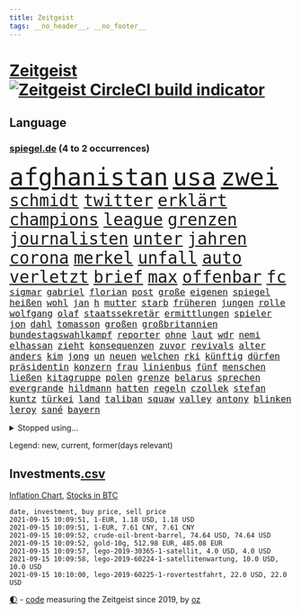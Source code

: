 ```yaml
---
title: Zeitgeist
tags: __no_header__, __no_footer__
---
```


# [Zeitgeist](https://oliz.io/zeitgeist/) [![Zeitgeist CircleCI build indicator](https://circleci.com/gh/ooz/zeitgeist.svg?style=shield)](https://circleci.com/gh/ooz/zeitgeist)

## Language

<h3><a href="https://www.spiegel.de" target="_blank">spiegel.de</a> (4 to 2 occurrences)</h3>
<p style="font-family:monospace">
<span style="font-size:32pt"><a href="news_links.html#afghanistan" class="current">afghanistan</a></span>
<span style="font-size:32pt"><a href="news_links.html#usa" class="current">usa</a></span>
<span style="font-size:32pt"><a href="news_links.html#zwei" class="current">zwei</a></span>
<br>
<span style="font-size:22pt"><a href="news_links.html#schmidt" class="current">schmidt</a></span>
<span style="font-size:22pt"><a href="news_links.html#twitter" class="current">twitter</a></span>
<span style="font-size:22pt"><a href="news_links.html#erklärt" class="current">erklärt</a></span>
<span style="font-size:22pt"><a href="news_links.html#champions" class="current">champions</a></span>
<span style="font-size:22pt"><a href="news_links.html#league" class="current">league</a></span>
<span style="font-size:22pt"><a href="news_links.html#grenzen" class="current">grenzen</a></span>
<span style="font-size:22pt"><a href="news_links.html#journalisten" class="current">journalisten</a></span>
<span style="font-size:22pt"><a href="news_links.html#unter" class="current">unter</a></span>
<span style="font-size:22pt"><a href="news_links.html#jahren" class="current">jahren</a></span>
<span style="font-size:22pt"><a href="news_links.html#corona" class="current">corona</a></span>
<span style="font-size:22pt"><a href="news_links.html#merkel" class="current">merkel</a></span>
<span style="font-size:22pt"><a href="news_links.html#unfall" class="current">unfall</a></span>
<span style="font-size:22pt"><a href="news_links.html#auto" class="current">auto</a></span>
<span style="font-size:22pt"><a href="news_links.html#verletzt" class="current">verletzt</a></span>
<span style="font-size:22pt"><a href="news_links.html#brief" class="current">brief</a></span>
<span style="font-size:22pt"><a href="news_links.html#max" class="current">max</a></span>
<span style="font-size:22pt"><a href="news_links.html#offenbar" class="current">offenbar</a></span>
<span style="font-size:22pt"><a href="news_links.html#fc" class="current">fc</a></span>
<br>
<span style="font-size:12pt"><a href="news_links.html#sigmar" class="current">sigmar</a></span>
<span style="font-size:12pt"><a href="news_links.html#gabriel" class="current">gabriel</a></span>
<span style="font-size:12pt"><a href="news_links.html#florian" class="current">florian</a></span>
<span style="font-size:12pt"><a href="news_links.html#post" class="current">post</a></span>
<span style="font-size:12pt"><a href="news_links.html#große" class="current">große</a></span>
<span style="font-size:12pt"><a href="news_links.html#eigenen" class="current">eigenen</a></span>
<span style="font-size:12pt"><a href="news_links.html#spiegel" class="current">spiegel</a></span>
<span style="font-size:12pt"><a href="news_links.html#heißen" class="current">heißen</a></span>
<span style="font-size:12pt"><a href="news_links.html#wohl" class="current">wohl</a></span>
<span style="font-size:12pt"><a href="news_links.html#jan" class="current">jan</a></span>
<span style="font-size:12pt"><a href="news_links.html#h" class="current">h</a></span>
<span style="font-size:12pt"><a href="news_links.html#mutter" class="current">mutter</a></span>
<span style="font-size:12pt"><a href="news_links.html#starb" class="current">starb</a></span>
<span style="font-size:12pt"><a href="news_links.html#früheren" class="current">früheren</a></span>
<span style="font-size:12pt"><a href="news_links.html#jungen" class="current">jungen</a></span>
<span style="font-size:12pt"><a href="news_links.html#rolle" class="current">rolle</a></span>
<span style="font-size:12pt"><a href="news_links.html#wolfgang" class="current">wolfgang</a></span>
<span style="font-size:12pt"><a href="news_links.html#olaf" class="current">olaf</a></span>
<span style="font-size:12pt"><a href="news_links.html#staatssekretär" class="new">staatssekretär</a></span>
<span style="font-size:12pt"><a href="news_links.html#ermittlungen" class="current">ermittlungen</a></span>
<span style="font-size:12pt"><a href="news_links.html#spieler" class="current">spieler</a></span>
<span style="font-size:12pt"><a href="news_links.html#jon" class="current">jon</a></span>
<span style="font-size:12pt"><a href="news_links.html#dahl" class="new">dahl</a></span>
<span style="font-size:12pt"><a href="news_links.html#tomasson" class="new">tomasson</a></span>
<span style="font-size:12pt"><a href="news_links.html#großen" class="current">großen</a></span>
<span style="font-size:12pt"><a href="news_links.html#großbritannien" class="current">großbritannien</a></span>
<span style="font-size:12pt"><a href="news_links.html#bundestagswahlkampf" class="current">bundestagswahlkampf</a></span>
<span style="font-size:12pt"><a href="news_links.html#reporter" class="current">reporter</a></span>
<span style="font-size:12pt"><a href="news_links.html#ohne" class="current">ohne</a></span>
<span style="font-size:12pt"><a href="news_links.html#laut" class="current">laut</a></span>
<span style="font-size:12pt"><a href="news_links.html#wdr" class="current">wdr</a></span>
<span style="font-size:12pt"><a href="news_links.html#nemi" class="new">nemi</a></span>
<span style="font-size:12pt"><a href="news_links.html#elhassan" class="new">elhassan</a></span>
<span style="font-size:12pt"><a href="news_links.html#zieht" class="current">zieht</a></span>
<span style="font-size:12pt"><a href="news_links.html#konsequenzen" class="current">konsequenzen</a></span>
<span style="font-size:12pt"><a href="news_links.html#zuvor" class="current">zuvor</a></span>
<span style="font-size:12pt"><a href="news_links.html#revivals" class="new">revivals</a></span>
<span style="font-size:12pt"><a href="news_links.html#alter" class="current">alter</a></span>
<span style="font-size:12pt"><a href="news_links.html#anders" class="current">anders</a></span>
<span style="font-size:12pt"><a href="news_links.html#kim" class="current">kim</a></span>
<span style="font-size:12pt"><a href="news_links.html#jong" class="current">jong</a></span>
<span style="font-size:12pt"><a href="news_links.html#un" class="current">un</a></span>
<span style="font-size:12pt"><a href="news_links.html#neuen" class="current">neuen</a></span>
<span style="font-size:12pt"><a href="news_links.html#welchen" class="current">welchen</a></span>
<span style="font-size:12pt"><a href="news_links.html#rki" class="current">rki</a></span>
<span style="font-size:12pt"><a href="news_links.html#künftig" class="current">künftig</a></span>
<span style="font-size:12pt"><a href="news_links.html#dürfen" class="current">dürfen</a></span>
<span style="font-size:12pt"><a href="news_links.html#präsidentin" class="current">präsidentin</a></span>
<span style="font-size:12pt"><a href="news_links.html#konzern" class="current">konzern</a></span>
<span style="font-size:12pt"><a href="news_links.html#frau" class="current">frau</a></span>
<span style="font-size:12pt"><a href="news_links.html#linienbus" class="new">linienbus</a></span>
<span style="font-size:12pt"><a href="news_links.html#fünf" class="current">fünf</a></span>
<span style="font-size:12pt"><a href="news_links.html#menschen" class="current">menschen</a></span>
<span style="font-size:12pt"><a href="news_links.html#ließen" class="current">ließen</a></span>
<span style="font-size:12pt"><a href="news_links.html#kitagruppe" class="new">kitagruppe</a></span>
<span style="font-size:12pt"><a href="news_links.html#polen" class="current">polen</a></span>
<span style="font-size:12pt"><a href="news_links.html#grenze" class="current">grenze</a></span>
<span style="font-size:12pt"><a href="news_links.html#belarus" class="current">belarus</a></span>
<span style="font-size:12pt"><a href="news_links.html#sprechen" class="current">sprechen</a></span>
<span style="font-size:12pt"><a href="news_links.html#evergrande" class="new">evergrande</a></span>
<span style="font-size:12pt"><a href="news_links.html#hildmann" class="current">hildmann</a></span>
<span style="font-size:12pt"><a href="news_links.html#hatten" class="current">hatten</a></span>
<span style="font-size:12pt"><a href="news_links.html#regeln" class="current">regeln</a></span>
<span style="font-size:12pt"><a href="news_links.html#czollek" class="new">czollek</a></span>
<span style="font-size:12pt"><a href="news_links.html#stefan" class="current">stefan</a></span>
<span style="font-size:12pt"><a href="news_links.html#kuntz" class="current">kuntz</a></span>
<span style="font-size:12pt"><a href="news_links.html#türkei" class="current">türkei</a></span>
<span style="font-size:12pt"><a href="news_links.html#land" class="current">land</a></span>
<span style="font-size:12pt"><a href="news_links.html#taliban" class="current">taliban</a></span>
<span style="font-size:12pt"><a href="news_links.html#squaw" class="new">squaw</a></span>
<span style="font-size:12pt"><a href="news_links.html#valley" class="current">valley</a></span>
<span style="font-size:12pt"><a href="news_links.html#antony" class="current">antony</a></span>
<span style="font-size:12pt"><a href="news_links.html#blinken" class="current">blinken</a></span>
<span style="font-size:12pt"><a href="news_links.html#leroy" class="current">leroy</a></span>
<span style="font-size:12pt"><a href="news_links.html#sané" class="current">sané</a></span>
<span style="font-size:12pt"><a href="news_links.html#bayern" class="current">bayern</a></span>
</p>
<details>
<summary>Stopped using...</summary>
<p class="former" style="font-size:12pt">
tobt(328) coronafällen(327) ecuador(327) schwedische(327) tatverdächtige(327) ebenfalls(326) gewaltig(326) nachfolgerin(326) netzwerken(326) versprach(326) übergriffe(326) coronatest(325) gestohlen(325) herkunft(325) johnson(325) streicht(325) verstöße(325) aktien(324) bedeuten(324) besetzung(324) gemeinden(324) legte(324) republikanische(324) treibt(324) 16jährige(323) a2(323) argumente(323) aufgefallen(323) berufung(323) bundestags(323) chinesischer(323) coronaimpfstoffe(323) gehalt(323) gerhard(323) gesunken(323) influencer(323) linie(323) locken(323) mächtige(323) niveau(323) verlängern(323) villa(323) weitergeht(323) 7(322) absturz(322) auslöser(322) bundesligavorschau(322) entwickelt(322) erlaubt(322) fanexperten(322) gemessen(322) geteilt(322) haseloff(322) lastwagen(322) mütter(322) nannte(322) normalen(322) protest(322) reiner(322) tippen(322) unterschiede(322) walter(322) zahlung(322) anstieg(321) brutale(321) daraufhin(321) draußen(321) herdenimmunität(321) sicherheitsbehörden(321) thailand(321) tieren(321) unserem(321) vergeben(321) ziele(321) zwingt(321) ausgang(320) diskussion(320) enger(320) gewissen(320) kippen(320) kochen(320) lebens(320) lisa(320) scheinen(320) veröffentlichte(320) 29(319) abgeordneten(319) arbeitsplatz(319) aufgehoben(319) beleidigungen(319) bestes(319) bielefeld(319) bus(319) deutet(319) elefanten(319) globalen(319) katastrophale(319) luis(319) meuthen(319) missachtet(319) nachspiel(319) nachwuchs(319) profitierte(319) schröder(319) solle(319) streitkräfte(319) taten(319) usjustizministerium(319) verriet(319) viertel(319) vision(319) zoll(319) äthiopien(319) 48(318) attentat(318) augen(318) erstaunlich(318) forderung(318) geldstrafe(318) harter(318) nicola(318) oppositionellen(318) rechtlich(318) ronald(318) schriftstellerin(318) schulkinder(318) stellten(318) temperaturen(318) tourismus(318) verlegt(318) vorschläge(318) 42(317) bestätigen(317) deutlichen(317) doktorarbeit(317) dominiert(317) emotional(317) flughäfen(317) freiheitsstrafe(317) gleiche(317) kostenlose(317) kretschmer(317) längere(317) maß(317) riss(317) spanischen(317) tweet(317) venezuela(317) versehentlich(317) wehrte(317) zweitligist(317) äußerst(317) aufregung(316) befreit(316) beschließen(316) bodo(316) dienen(316) entlassen(316) favoriten(316) gekündigt(316) gerecht(316) meghan(316) moore(316) planeten(316) ramelow(316) symptome(316) umwelt(316) usschauspielerin(316) uswirtschaft(316) zustand(316) 27(315) abgehört(315) ausflug(315) beschwerden(315) konjunktur(315) käufer(315) lager(315) länderchefs(315) möglichst(315) partys(315) passt(315) sohnes(315) studium(315) terroristischen(315) umgehend(315) umweltministerin(315) verfolgte(315) verhindert(315) verurteilen(315) warentest(315) zwang(315) überprüft(315) drohte(314) finanziell(314) freiwillige(314) gedauert(314) genutzt(314) höchst(314) lüge(314) mutige(314) verbringen(314) verletzung(314) vorzeitige(314) auslösen(313) ewig(313) gast(313) herzogin(313) sven(313) umsatz(313) unseren(313) weltverband(313) werkzeug(313) zuständige(313) auseinandersetzungen(312) brutal(312) entsteht(312) heran(312) hotels(312) wahlrechtsreform(312) wirtschaftlichen(312) coronatests(311) datenanalyse(311) fit(311) half(311) koch(311) lieben(311) patient(311) schloss(311) baustelle(310) belege(310) fußballprofi(310) gelöst(310) mitteln(310) motiv(310) olympische(310) oma(310) parlamentswahl(310) psychische(310) taiwan(310) teamkollegen(310) zurückhaltend(310) üben(310) halb(309) nawalnys(309) negativen(309) oppositionelle(309) privat(309) berüchtigten(308) dieselskandal(308) frachter(308) gewässern(308) normale(308) ratgeberkolumne(308) schönsten(308) strände(308) beschossen(307) spüren(307) taktik(307) zigaretten(307) christdemokraten(306) geländewagen(306) höhen(306) love(306) reichsten(306) tiefen(306) vermeintlichen(306) 23(305) ermittlern(305) gästen(305) konsum(305) näher(305) perfekte(305) tatverdächtigen(305) womit(305) 54(304) finnland(304) gründung(304) nachweis(304) segen(304) brennt(303) extremen(303) genehmigt(303) sachsens(303) schlechtes(303) afrikanischen(302) echten(302) green(302) letztes(302) parallelen(302) prinzip(302) transporter(302) fürth(301) greuther(301) nationalteam(301) sturgeon(301) verkehrschaos(301) fehlern(300) pfund(300) schockiert(300) testet(300) erschießt(298) janine(298) kostenlos(298) uni(298) chats(297) dachten(297) gewahrsam(297) kate(297) wrack(297) wölfe(297) kippt(296) prompt(296) registrieren(296) landesweit(295) sergio(295) unterschrieben(295) wohnort(295) 40000(294) arminia(294) ergebnissen(294) fortsetzung(294) französischer(294) training(294) wütende(294) dreieinhalb(293) einbruch(293) justizminister(293) bangt(292) vorbereitung(292) riskant(291) feuert(290) mitarbeiterin(290) tätern(290) hafen(289) jadon(289) vertagt(289) 47(288) betreibt(288) jacob(288) kräfte(288) automatisch(287) einblick(287) insolvenz(287) schneiden(287) schwung(287) tansania(287) tinder(287) 2010(285) seuche(285) coronaauflagen(284) gehabt(284) uhaft(284) feierten(283) gelegen(283) insolvenzen(283) krisen(283) a7(281) guatemala(281) kandidatur(281) royale(281) schritten(281) sprung(281) verpasste(281) bruno(280) ermordete(280) hinweis(280) kriegsverbrechen(280) pleitewelle(280) staatlichen(280) anfühlt(279) beschuldigte(279) abiy(277) beobachtung(277) personalie(277) unterstützte(277) ursprünglich(277) prägte(275) vertraute(274) spionage(273) vorgenommen(273) geist(272) sank(272) herausforderungen(271) tigray(271) inselstaat(270) wettert(270) bbc(269) service(269) inhaftierten(267) christina(266) karliczek(266) roethe(266) ufer(266) tragische(265) olympiasiegerin(264) weiterkommen(264) päckchen(263) sancho(262) dobrindt(261) empfänger(261) last(260) querdenkern(259) marine(257) bundesagentur(256) hitler(255) klares(255) berührt(253) fabian(253) helmut(253) koblenz(253) bären(252) podest(252) theoretisch(251) rückte(249) hackern(248) befunden(247) page(247) explodiert(246) nachkommen(246) reif(245) morrison(243) spione(243) bundestagsabgeordnete(240) londons(240) rekorde(240) aufgespürt(238) motivation(238) ios(233) wissler(233) inhaftierung(232) israelis(230) schlüssel(230) irgendwie(228) serviert(227) lieferketten(226) norditalien(226) straflager(225) dosis(224) ausgegangen(223) urlaubsinsel(223) jagt(222) höhenflug(221) glücklicher(220) hacken(220) testpflicht(219) unterschrift(218) englischer(217) höheres(217) sehe(217) diagnose(216) franken(214) pommes(213) wiedervereinigung(213) geheimen(211) zwingend(211) exprofi(209) währung(209) hochansteckende(208) horten(208) amazons(207) häusern(206) sondersitzung(205) überragenden(203) ostdeutsche(202) bekannter(201) fuhren(201) datingapp(200) falschaussagen(199) macher(199) hilton(198) pokal(198) mediatorin(196) trinken(196) hubert(194) wählern(194) aufgebrochen(192) bundesweiten(192) ergab(190) grab(190) inszenierte(190) nachgebessert(189) stören(189) konkreter(188) alfons(185) hörmann(185) solidarisieren(185) millionenstrafe(182) palästinensern(181) relevant(181) impfschutz(180) myanmars(180) militärjunta(179) gereicht(178) magische(178) ambitioniertes(177) turbulenzen(177) neuanfang(176) verruf(175) angriffs(174) schiedsrichterinnen(174) verletzter(174) missbrauchsvorwürfen(173) indigenen(171) auswirkt(170) begleitete(170) grundrechte(170) mitgebracht(169) wildnis(169) bestsellerautor(168) pilotprojekt(168) tierschützer(167) ruin(166) beeindruckt(165) don't(165) kritischer(165) zurückholen(165) schlangenlinien(164) aufzuheben(163) buffett(161) freizugeben(161) impfpässe(160) elfjährigen(159) katalanen(158) übersehen(157) zdfintendant(156) ärmsten(156) südosten(155) adams(153) erklärungsnot(153) lokführern(153) coronarestriktionen(152) gekracht(149) bargeld(147) topfavorit(147) wochenrückblick(147) reis(146) ermittlungsverfahren(144) gespült(144) l(144) ausreichen(143) negativer(143) reisenden(143) dingen(142) gebeten(142) mitverantwortlich(141) sexuellem(141) stammspieler(139) anbau(138) sozialwohnungen(138) escooter(137) forscht(137) passau(137) labourpartei(136) rekordtief(136) mittelamerika(135) streaming(135) vehement(135) airline(134) berlinneukölln(133) regionale(133) pillen(132) erstimpfungen(131) geehrt(131) höchster(131) kompetenzen(130) stocken(129) steinzeit(128) vereinzelt(127) kubicki(126) linda(124) willkommen(124) vorgesetzten(123) begründete(122) nett(122) aufhören(121) uneins(120) verabschiedete(119) inland(117) langjährigen(117) unwürdige(117) verwirrt(117) vollzieht(117) übereilt(117) club(115) kurt(115) zerschlug(115) japanischen(114) mundnasenschutz(113) überflüssig(113) ehrgeizigere(112) weh(112) notwendigen(111) eingeschläfert(110) springreiten(110) klagte(109) lebensgefährlichen(109) maßstab(109) spitzenkandidatur(109) geschleudert(108) spritzen(107) anfangs(106) berechnungen(106) genesen(106) sommerferien(106) vorbehalt(106) 31jährigen(105) blues(105) disziplinen(105) hingelegt(105) kahn(105) cotrainer(104) nördlich(104) beschlossene(103) geknackt(103) haaren(102) stolpert(102) weltklimarat(102) cdukanzlerkandidaten(101) moldau(100) zurückzukehren(100) benötigten(99) mögliches(99) rauschgift(99) svenja(99) catherine(97) co₂preis(97) gefängnisstrafen(97) plastik(97) vierjähriger(97) bildungsminister(96) elternteil(96) spiegelanalyse(96) vorgedrungen(96) rentnern(94) disziplinarkammer(93) färbt(92) profiklubs(92) bremste(91) düsteres(91) heben(91) populistischen(91) seifert(91) thriller(91) ankam(90) dauerproblem(90) familienurlaub(90) fußballklub(90) lastwagenfahrer(90) maaßens(90) tonne(90) zwanzig(90) argentinische(89) geprellt(89) heizöl(88) israelischer(88) mutiger(88) reife(88) vorgang(88) werdenden(88) älterer(88) basteln(87) klemmt(87) tattoos(87) dänemarks(86) geschehnisse(86) bedingungsloses(85) grundeinkommen(85) impfskeptiker(85) kontern(85) nrwcdu(85) bundesfinanzhof(84) datingportal(84) eingeladen(84) flugverkehr(84) herrn(84) kontinent(84) pedro(84) bezahlten(83) heißer(83) legal(83) linkenbundestagsabgeordnete(83) erreichten(82) kurzstreckenflüge(82) luftfahrt(82) testzentren(82) anlaufen(81) hilbert(81) laune(81) malen(81) ausbildungsplätze(80) down(80) quittung(80) syrern(80) wall(80) abgeschrieben(79) brutalität(79) doppelbesteuerung(79) dünner(79) einwanderer(78) kinderimpfung(78) zurückgeschickt(78) agüero(77) brentford(77) cnn(77) empfängerinnen(77) milliardenbetrag(77) again(76) landesliste(76) sowieso(76) treffern(76) weser(76) wettkampf(76) aktionäre(75) fehle(75) litauens(75) offengelegt(75) wim(75) a24(74) jacht(74) scheele(74) bezichtigt(73) coronabürgertests(73) formiert(73) immunisierungsquote(73) parkplatz(73) umfang(73) vatikans(73) anhaltender(72) befragung(72) bundestrainerin(72) ifoumfrage(72) linkenabgeordneten(72) mitspielt(72) psychologen(72) umweltschäden(72) wahlfälschung(72) analysieren(71) bevorzugt(71) entwerfen(71) rufmord(71) ausgestellt(70) eingemischt(70) exilbelarussen(70) linkenabgeordnete(70) marktführer(70) olympiapremiere(70) abgekommen(69) appentwickler(69) flair(69) schmetterlinge(69) spaziergänger(69) zunehmender(69) biss(68) einstiger(68) epidemischen(68) hit(68) südtirol(68) co₂preise(67) einfachsten(67) erhöhte(67) eröffnung(67) gefährliches(67) geordnet(67) heiß(67) netzwerks(67) sarajevo(67) schultern(67) selbstvermarktung(67) verhungern(67) asylanträge(66) auszumachen(66) exmanager(66) fortsetzen(66) hilfsgelder(66) quatsch(66) sanktionsdrohungen(66) sek(66) twittern(66) adac(65) begegnungen(65) mafiaboss(65) umgestürzte(65) zentralbank(65) 16000(64) entschärfen(64) sardinien(64) überraschungsteam(64) deutschlandkoalition(63) fehlenden(63) frühzeitig(63) maul(63) boko(62) dhl(62) geleitet(62) haram(62) präsidium(62) seither(62) verseucht(62) vorprodukten(62) ruckelig(61) sifan(61) zufluchtsort(61) befassen(60) erschreckend(60) geschichtepodcast(60) glaubten(60) lkwunfall(60) onlineplattform(60) segelflugzeugs(60) talibanoffensive(60) verbliebene(60) vetter(60) abstände(59) alarmbereitschaft(59) liebt(59) müht(59) pogba(59) squad(59) abbildungen(58) ausnahme(58) exministerpräsident(58) gerichten(58) helferin(58) historischem(58) hitzewelle(58) mauerbau(58) vizeministerpräsident(58) ruht(57) verabschieden(57) akkreditierung(56) begleitung(56) fehlendem(56) gewitterrisiko(56) kannibale(56) nicaragua(56) ortega(56) quarantäneregeln(56) tankstelle(56) usbundesstaats(56) widersacher(56) aufsteiger(55) bekennt(55) besetzten(55) campo(55) erwähnt(55) getrieben(55) machbar(55) schimpft(55) vorwarnung(55) achtjähriger(54) extremer(54) schrumpft(54) thronfolge(54) coronadeltavariante(53) ordentlich(53) schwiegervater(53) seenot(53) wesentlich(53) banes(52) coronafall(52) darknet(52) eifel(52) reibungslos(52) scooterunfall(52) kämpften(51) prangern(51) verwandten(51) zeitungen(51) 18000(50) algerien(50) at(50) deltamutation(50) emaus(50) verharmlost(50) vilnius(50) bessert(49) betriebssystem(49) gewitterfront(49) handlungsbedarf(49) stilkritik(49) canadier(48) düster(48) spdfraktion(48) suchtrupps(48) 82jährige(47) 9(47) dark(47) fazit(47) great(47) infrastrukturpaket(47) motivieren(47) phuket(47) streitpunkte(47) thailands(47) umwirbt(47) urabstimmung(47) vaart(47) aiwanger(46) bamf(46) dramen(46) moskauer(46) onlinewerbung(46) verfehlen(46) beschuldigungen(45) defender(45) ferienzeit(45) festgehalten(45) kriegsherr(45) lebenswerk(45) mächtigen(45) rekordzahl(45) schienennetz(45) verbunden(45) a5(44) gigafactory(44) schimpfte(44) wahlkampfthema(44) elfmeterschießen(43) grüßt(43) komplizierten(43) lodern(43) ausnahmespieler(42) begegnen(42) billion(42) drehbuchautor(42) leichenfunde(42) norm(42) 1300(41) angreifen(41) hitzerekord(41) kürzen(41) rekordwert(41) wetterbedingungen(41) überfluteten(41) afghanistanrückkehrer(40) beendigung(40) förderte(40) marschieren(40) parlamentarischer(40) talibanvormarsch(40) tauchte(40) viertelmillion(40) zurückgewinnen(40) ansteckenden(39) rapperin(39) antike(38) bezirksamt(38) kamtschatka(38) zunehmenden(38) zurückgehen(38) aiwangers(37) mountain(37) tiefflug(37) zusatzeinnahmen(37) brandenburgische(36) coronastrategie(36) eingefahren(36) errichtung(36) kopiert(36) sendebetrieb(36) waschen(36) zentren(36) zuschauende(36) 78jährige(35) alternden(35) cartoonisten(35) eddy(35) karibikstaat(35) karrierecoaches(35) perfekten(35) staatsanwaltschaften(35) unbeschwert(35) warnstufe(35) evans(34) kanadier(34) operiert(34) parlamentarische(34) präsentierte(34) trockenheit(34) versionen(34) bemängeln(33) dfbpokals(33) oberbayern(33) zuma(33) ältester(33) adresse(32) bundestages(32) hausarbeit(32) krönung(32) legend(32) lesung(32) pakt(32) larry(31) provinzen(31) touristenmassen(31) türkischem(31) verkürzte(31) zähne(31) ätna(31) abwärtstrend(30) aufzutreten(30) bezieht(30) impfzahlen(30) litt(30) medizinischer(30) missbrauchsfall(30) textstellen(30) bestattet(29) drohnenaufnahmen(29) rauch(29) sapporo(29) anarchistische(28) betrügerbande(28) iphonenutzer(28) katastrophenfall(28) mandat(28) mittels(28) sandra(28) starspieler(28) gelb(27) geplantem(27) nationalparks(27) fußballturnier(26) koalitionen(26) kubaner(26) no(26) notfall(26) rechner(26) schlamm(26) ungenau(26) einführung(25) planet(25) schweizerin(25) widmen(25) gebiete(24) positiver(24) umfragewerten(24) verhaftungen(24) flugplatz(23) impfanmeldungen(23) kolumbianische(23) nordrheinwestfalens(23) polnischen(23) winde(23) datenbank(22) dörfer(22) stromausfällen(22) sturzfluten(22) allgemeinwissen(21) glaubwürdig(21) kreuzfahrtschiffe(21) missbrauchsvorwürfe(21) ramaphosa(21) soforthilfe(21) sportlern(21) veröffentlichen(21) wissenstest(21) dachgesellschaft(20) japans(20) kollision(20) regelwerk(20) topmanager(20) vwdieselskandal(20) völker(20) zdfsommerinterview(20) überarbeitet(20) 49jährige(19) badegast(19) dlrg(19) handballer(19) kostenlosen(19) ministerpräsidentenkonferenz(19) vermehren(19) vibrionen(19) wohnungsfenster(19) 87(18) dächer(18) kontroverse(18) sportart(18) bedrohungslage(17) beschädigte(17) bianca(17) gebannt(17) hello(17) jacobs(17) stallion(17) thee(17) anlässlich(16) entzieht(16) gehörten(16) komitee(16) rückkehrer(16) sportarten(16) unzeit(16) abwesenheit(15) bibliothek(15) einsam(15) entlastung(15) erbeutete(15) fahrweise(15) fields(15) glänzen(15) ravensburg(15) aufgeregt(14) auslandsvertretung(14) flutfolgen(14) judo(14) kajakvierer(14) liveblog(14) nena(14) olympiaüberblick(14) olympionikin(14) rauhe(14) sommerspielen(14) totalschaden(14) abitur(13) absoluter(13) aigner(13) angestiegen(13) baseball(13) geräten(13) impfangebote(13) straßenverkehrsordnung(13) wassermangel(13) wellbrock(13) 35jähriger(12) argwohn(12) befürwortet(12) brandkatastrophe(12) pferde(12) schauer(12) staatsmedien(12) verprellt(12) asiens(11) aufbruchstimmung(11) betrunkene(11) bezog(11) fegt(11) gräueltaten(11) stellvertreter(11) tvansprache(11) umweltministerium(11)
</p>
</details>
<p>Legend: <span class="new">new</span>, <span class="current">current</span>, <span class="former">former(days relevant)</span></p>

## Investments[.csv](investments.csv)

[Inflation Chart](https://inflationchart.com),
[Stocks in BTC](https://stonksinbtc.xyz/)

```
date, investment, buy price, sell price
2021-09-15 10:09:51, 1-EUR, 1.18 USD, 1.18 USD
2021-09-15 10:09:51, 1-EUR, 7.61 CNY, 7.61 CNY
2021-09-15 10:09:52, crude-oil-brent-barrel, 74.64 USD, 74.64 USD
2021-09-15 10:09:52, gold-10g, 512.98 EUR, 485.08 EUR
2021-09-15 10:09:57, lego-2019-30365-1-satellit, 4.0 USD, 4.0 USD
2021-09-15 10:09:58, lego-2019-60224-1-satellitenwartung, 10.0 USD, 10.0 USD
2021-09-15 10:10:00, lego-2019-60225-1-rovertestfahrt, 22.0 USD, 22.0 USD
```

<footer>
<a href="javascript:toggleTheme()" class="nav">🌓</a>
- <a href="https://github.com/ooz/zeitgeist">code</a> measuring the Zeitgeist since 2019, by <a href="https://oliz.io">oz</a>
</footer>
